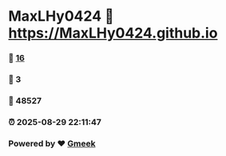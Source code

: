 # MaxLHy0424 :link: https://MaxLHy0424.github.io 
### :page_facing_up: [16](https://MaxLHy0424.github.io/tag.html) 
### :speech_balloon: 3 
### :hibiscus: 48527 
### :alarm_clock: 2025-08-29 22:11:47 
### Powered by :heart: [Gmeek](https://github.com/Meekdai/Gmeek)
